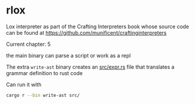 # rlox

Lox interpreter as part of the Crafting Interpreters book whose source code can be found at <https://github.com/munificent/craftinginterpreters>

Current chapter: 5

the main binary can parse a script or work as a repl

The extra `write-ast` binary creates an [src/expr.rs](src/expr.rs) file that translates a grammar definition to rust code

Can run it with

```bash
cargo r --bin write-ast src/
```
